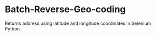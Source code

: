 # Batch-Reverse-Geo-coding
Returns address using latitude and longitude coordinates in Selenium Python.  
